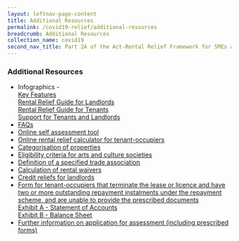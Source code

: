 ```yaml
---
layout: leftnav-page-content
title: Additional Resources
permalink: /covid19-relief/additional-resources
breadcrumb: Additional Resources
collection_name: covid19
second_nav_title: Part 2A of the Act-Rental Relief Framework for SMEs and NPOs
---
```


### Additional Resources ###

  * Infographics - <br>
    [Key Features](/files/1RentalReliefKeyFeatures.pdf) <br>
    [Rental Relief Guide for Landlords](/files/2RentalReliefGuideforLandlords.pdf)  <br>
    [Rental Relief Guide for Tenants](/files/3RentalReliefGuideforTenants.pdf) <br>
    [Support for Tenants and Landlords](/files/4RentalReliefSupportforTenantsLandlords.pdf) <br>
  * [FAQs](/covid19-relief/faq/rental-relief)
  * [Online self assessment tool](https://docs.google.com/forms/d/e/1FAIpQLSdL_HNRBuc85S5vGyYu2SAHDKNLCgVNfiatAK2FtrfFKOSf_g/viewform?usp=sf_link)
  * [Online rental relief calculator for tenant-occupiers](/files/RentalReliefCalculator.xlsx)
  * [Categorisation of properties](/files/rentalreliefframework/categorisation_of_properties.pdf) <br>
  * [Eligibility criteria for arts and culture societies](/files/rentalreliefframework/eligibility_criteria_for_arts_and_culture_societies.pdf)<br>
  * [Definition of a specified trade association](/files/rentalreliefframework/definition_of_a_specified_trade_association.pdf)<br>
  * [Calculation of rental waivers](/files/rentalreliefframework/calculation_of_rental_waivers.pdf)<br>
  * [Credit reliefs for landlords](/files/rentalreliefframework/credit_reliefs_for_landlords.pdf)<br>
  * [Form for tenant-occupiers that terminate the lease or licence and have two or more outstanding repayment instalments under the repayment scheme, and are unable to provide the prescribed documents](/files/RepaymentSchemeForm.pdf) <br>
    [Exhibit A - Statement of Accounts](/files/ExhibitAStatementOfAccounts.xlsx) <br>
    [Exhibit B - Balance Sheet](/files//ExhibitBBalanceSheet.xlsx) <br>
  * [Further information on application for assessment (including prescribed forms)](/covid19-relief/further-information-on-application-for-assessment)
